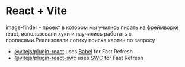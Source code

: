 # React + Vite

image-finder - проект в котором мы учились писать на фреймворке react, использовали хуки и научились работать с пропасами.Реализовали логику поиска картин по запросу

- [@vitejs/plugin-react](https://github.com/vitejs/vite-plugin-react/blob/main/packages/plugin-react/README.md) uses [Babel](https://babeljs.io/) for Fast Refresh
- [@vitejs/plugin-react-swc](https://github.com/vitejs/vite-plugin-react-swc) uses [SWC](https://swc.rs/) for Fast Refresh
